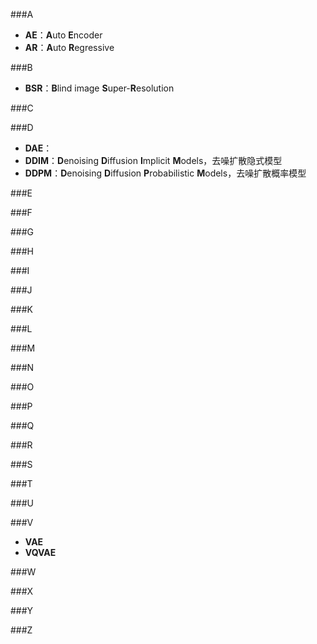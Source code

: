 ###A
- **AE**：**A**uto **E**ncoder
- **AR**：**A**uto **R**egressive

###B
- **BSR**：**B**lind image **S**uper-**R**esolution

###C

###D
- **DAE**：
- **DDIM**：**D**enoising **D**iffusion **I**mplicit **M**odels，去噪扩散隐式模型
- **DDPM**：**D**enoising **D**iffusion **P**robabilistic **M**odels，去噪扩散概率模型

###E

###F

###G

###H

###I

###J

###K

###L

###M

###N

###O

###P

###Q

###R

###S

###T

###U

###V
- **VAE**
- **VQVAE**

###W

###X

###Y

###Z